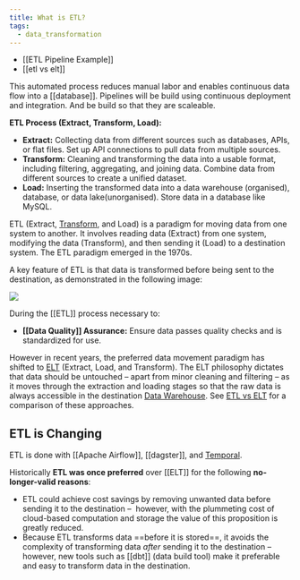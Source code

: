 ```yaml
---
title: What is ETL?
tags:
  - data_transformation
---
```

- [[ETL Pipeline Example]]
- [[etl vs elt]]

This automated process reduces manual labor and enables continuous data flow into a [[database]]. Pipelines will be build using continuous deployment and integration. And be build so that they are scaleable.

**ETL Process (Extract, Transform, Load):**
  - **Extract:** Collecting data from different sources such as databases, APIs, or flat files. Set up API connections to pull data from multiple sources.
  - **Transform:** Cleaning and transforming the data into a usable format, including filtering, aggregating, and joining data. Combine data from different sources to create a unified dataset.
  - **Load:** Inserting the transformed data into a data warehouse (organised), database, or data lake(unorganised). Store data in a database like MySQL.

ETL (Extract, [Transform](Data%20Transformation.md), and Load) is a paradigm for moving data from one system to another. It involves reading data (Extract) from one system, modifying the data (Transform), and then sending it (Load) to a destination system. The ETL paradigm emerged in the 1970s. 

A key feature of ETL is that data is transformed before being sent to the destination, as demonstrated in the following image:

![](images/etl-tool.png)

During the [[ETL]] process necessary to:
- **[[Data Quality]] Assurance:** Ensure data passes quality checks and is standardized for use.

However in recent years, the preferred data movement paradigm has shifted to [ELT](term/elt.md) (Extract, Load, and Transform). The ELT philosophy dictates that data should be untouched – apart from minor cleaning and filtering – as it moves through the extraction and loading stages so that the raw data is always accessible in the destination [Data Warehouse](Data%20Warehouse.md). See [ETL vs ELT](term/etl%20vs%20elt.md) for a comparison of these approaches.
## ETL is Changing

ETL is done with [[Apache Airflow]], [[dagster]], and [Temporal](term/temporal.md). 

Historically **ETL was once preferred** over [[ELT]] for the following **no-longer-valid reasons**: 

- ETL could achieve cost savings by removing unwanted data before sending it to the destination –  however, with the plummeting cost of cloud-based computation and storage the value of this proposition is greatly reduced. 
- Because ETL transforms data ==before it is stored==, it avoids the complexity of transforming data _after_ sending it to the destination – however, new tools such as [[dbt]] (data build tool) make it preferable and easy to transform data in the destination.

